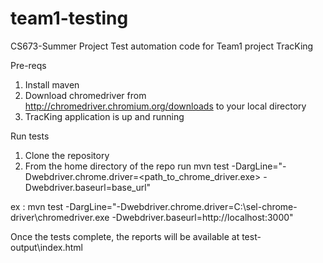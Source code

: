 # team1-testing
CS673-Summer Project Test automation code for Team1 project TracKing

Pre-reqs
1. Install maven
2. Download chromedriver from http://chromedriver.chromium.org/downloads to your local directory
3. TracKing application is up and running

Run tests
1. Clone the repository
2. From the home directory of the repo run
mvn test -DargLine="-Dwebdriver.chrome.driver=<path_to_chrome_driver.exe> -Dwebdriver.baseurl=base_url"

ex : 
mvn test -DargLine="-Dwebdriver.chrome.driver=C:\sel-chrome-driver\chromedriver.exe -Dwebdriver.baseurl=http://localhost:3000"

Once the tests complete, the reports will be available at test-output\index.html

